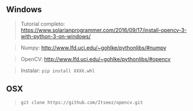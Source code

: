 ## Windows

> Tutorial completo: https://www.solarianprogrammer.com/2016/09/17/install-opencv-3-with-python-3-on-windows/

> Numpy: http://www.lfd.uci.edu/~gohlke/pythonlibs/#numpy

> OpenCV: http://www.lfd.uci.edu/~gohlke/pythonlibs/#opencv

> Instalar: `pip install XXXX.whl`

## OSX

> `git clone https://github.com/Itseez/opencv.git`